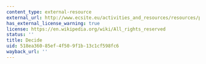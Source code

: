 ```yaml
---
content_type: external-resource
external_url: http://www.ecsite.eu/activities_and_resources/resources/playdecide
has_external_license_warning: true
license: https://en.wikipedia.org/wiki/All_rights_reserved
status: ''
title: Decide
uid: 518ea360-85ef-4f50-9f1b-13c1cf598fc6
wayback_url: ''
---
```


